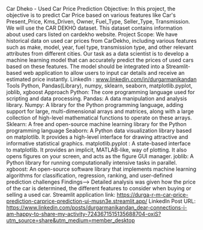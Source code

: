 Car Dheko - Used Car Price Prediction
Objective:
In this project, the objective is to predict Car Price based on various features like Car's Present_Price, Kms_Driven, Owner, Fuel_Type, Seller_Type, Transmission. We will use the CAR DEKHO dataset. This dataset contains information about used cars listed on cardekho website.
Project Scope:
We have historical data on used car prices from CarDekho, including various features such as make, model, year, fuel type, transmission type, and other relevant attributes from different cities. Our task as a data scientist is to develop a machine learning model that can accurately predict the prices of used cars based on these features. The model should be integrated into a Streamlit-based web application to allow users to input car details and receive an estimated price instantly.
LinkedIn : www.linkedin.com/in/durgarmanikandan
Tools Python, Pandas(Library), numpy, sklearn, seaborn, matplotlib.pyplot, joblib, xgboost
Approach 
Python: The core programming language used for scripting and data processing.
Pandas: A data manipulation and analysis library.
Numpy: A library for the Python programming language, adding support for large, multi-dimensional arrays and matrices, along with a large collection of high-level mathematical functions to operate on these arrays.
Sklearn: A free and open-source machine learning library for the Python programming language
Seaborn: A Python data visualization library based on matplotlib. It provides a high-level interface for drawing attractive and informative statistical graphics.
matplotlib.pyplot : A state-based interface to matplotlib. It provides an implicit, MATLAB-like, way of plotting. It also opens figures on your screen, and acts as the figure GUI manager.
joblib: A Python library for running computationally intensive tasks in parallel.
xgboost: An open-source software library that implements machine learning algorithms for classification, regression, ranking, and user-defined prediction challenges
Findings--> Detailed analysis was given how the price of the car is determined, the different features to consider when buying or selling a used car.
Streamlit application link: 
https://durga-r-m-car-price-prediction-carprice-prediction-ui-musn3e.streamlit.app/
LinkedIn Post URL:  https://www.linkedin.com/posts/durgarmanikandan_dear-connections-i-am-happy-to-share-my-activity-7243671515135688704-oxiS?utm_source=share&utm_medium=member_desktop



